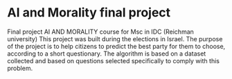 # AI and Morality final project

Final project AI AND MORALITY course for Msc in IDC (Reichman university)
This project was built during the elections in Israel.
The purpose of the project is to help citizens to predict the best party for them to choose, according to a short questionary.
The algorithm is based on a dataset collected and based on questions selected specifically to comply with this problem.
